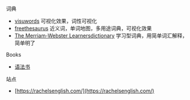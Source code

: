 词典

- [visuwords](https://visuwords.com/)  可视化效果，词性可视化
- [freethesaurus](https://www.freethesaurus.com/) 近义词，单词地图，多用途词典，可视化效果
- [The Merriam-Webster Learnersdictionary](https://learnersdictionary.com/definition/derive) 学习型词典，用简单词汇解释，简单明了

Books
- [语法书](https://www.thefreedictionary.com/The-Farlex-Grammar-Book.htm)

站点
- [https://rachelsenglish.com/](https://rachelsenglish.com/)
